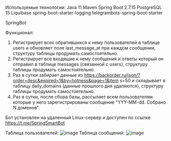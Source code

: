 Используемые технологии:
Java 11
Maven
Spring Boot 2.7.15
PostgreSQL 15
Liquibase
spring-boot-starter-logging
telegrambots-spring-boot-starter

SpringBot

Функционал:
1. Регистрирует всех обратившихся к нему пользователей в таблице users
и обновляет поле last_message_at при каждом сообщении, структуру
таблицы продумать самостоятельно.
2. Регистрирует все входящие к нему сообщения и ответы который он
отправил в таблице messages (связанной с users), структуру таблицы
продумать самостоятельно.
3. Раз в сутки забирает данные из
https://backorder.ru/json/?order=desc&expired=1&by=hotness&page=1&item
s=50 и складывает в таблицу daily_domains (данные прошлого дня
удаляются), структуру таблицы продумать самостоятельно.
4. Раз в сутки, после сбора базы, рассылает всем пользователям которые у
него зарегистрированы сообщение "YYY-MM-dd. Собрано N доменов".

Бот установлен на удаленный Linux-сервер и доступен по ссылке https://t.me/SpringSmartBot

Таблица пользователей:
![image](https://github.com/PetrKalash/telegram-bot/assets/100221510/0ee7dc08-890f-4054-b5f0-8525bfec60fd)
Таблица сообщений:
![image](https://github.com/PetrKalash/telegram-bot/assets/100221510/e887e079-7619-44b5-827d-4ed67128e5de)
